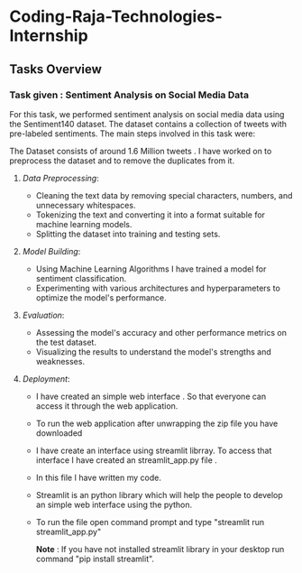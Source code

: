 # Coding-Raja-Technologies-Internship

## Tasks Overview

### Task given : Sentiment Analysis on Social Media Data

For this task, we performed sentiment analysis on social media data using the Sentiment140 dataset. The dataset contains a collection of tweets with pre-labeled sentiments. The main steps involved in this task were:

The Dataset consists of around 1.6 Million tweets . I have worked on to preprocess the dataset and to remove the duplicates from it.

1. *Data Preprocessing*: 
    - Cleaning the text data by removing special characters, numbers, and unnecessary whitespaces.
    - Tokenizing the text and converting it into a format suitable for machine learning models.
    - Splitting the dataset into training and testing sets.

2. *Model Building*:
    - Using Machine Learning Algorithms I have trained a model for sentiment classification.
    - Experimenting with various architectures and hyperparameters to optimize the model's performance.

3. *Evaluation*:
    - Assessing the model's accuracy and other performance metrics on the test dataset.
    - Visualizing the results to understand the model's strengths and weaknesses.

4. *Deployment*:
   - I have created an simple web interface . So that everyone can access it  through the web application.
   - To run the web application after unwrapping the zip file you have downloaded
  
   - I have create an interface using streamlit librray. To access that interface I have created an streamlit_app.py file .
   - In this file I have written my code.
   - Streamlit is an python library which will help the people to develop an simple web interface using the python.
   - To run the file open command prompt and type "streamlit run streamlit_app.py"
     
     **Note** : If you have not installed streamlit library in your desktop run command "pip install streamlit".
